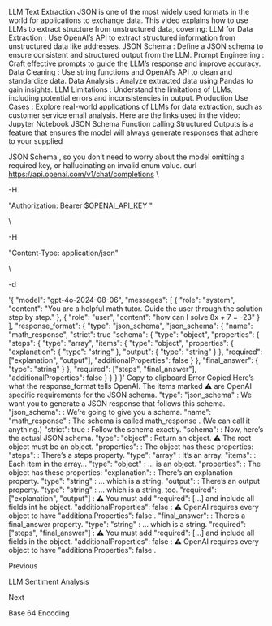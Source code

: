 LLM Text Extraction
JSON
 is one of the most widely used formats in the world for applications to exchange data.
This video explains how to use LLMs to extract structure from unstructured data, covering:
LLM for Data Extraction
: Use OpenAI’s API to extract structured information from unstructured data like addresses.
JSON Schema
: Define a JSON schema to ensure consistent and structured output from the LLM.
Prompt Engineering
: Craft effective prompts to guide the LLM’s response and improve accuracy.
Data Cleaning
: Use string functions and OpenAI’s API to clean and standardize data.
Data Analysis
: Analyze extracted data using Pandas to gain insights.
LLM Limitations
: Understand the limitations of LLMs, including potential errors and inconsistencies in output.
Production Use Cases
: Explore real-world applications of LLMs for data extraction, such as customer service email analysis.
Here are the links used in the video:
Jupyter Notebook
JSON Schema
Function calling
Structured Outputs is a feature that ensures the model will always generate responses that adhere to your supplied

JSON Schema
, so you don’t need to worry about the model omitting a required key,
or hallucinating an invalid enum value.
curl
 https://api.openai.com/v1/chat/completions 
\


-H
 
"Authorization: Bearer 
$OPENAI_API_KEY
"
 
\


-H
 
"Content-Type: application/json"
 
\


-d
 
'{
  "model": "gpt-4o-2024-08-06",
  "messages": [
    { "role": "system", "content": "You are a helpful math tutor. Guide the user through the solution step by step." },
    { "role": "user", "content": "how can I solve 8x + 7 = -23" }
  ],
  "response_format": {
    "type": "json_schema",
    "json_schema": {
      "name": "math_response",
      "strict": true
      "schema": {
        "type": "object",
        "properties": {
          "steps": {
            "type": "array",
            "items": {
              "type": "object",
              "properties": { "explanation": { "type": "string" }, "output": { "type": "string" } },
              "required": ["explanation", "output"],
              "additionalProperties": false
            }
          },
          "final_answer": { "type": "string" }
        },
        "required": ["steps", "final_answer"],
        "additionalProperties": false
      }
    }
  }
}'
Copy to clipboard
Error
Copied
Here’s what the 
response_format
 tells OpenAI. The items marked ⚠️ are OpenAI specific requirements for the JSON schema.
"type": "json_schema"
: We want you to generate a JSON response that follows this schema.
"json_schema":
: We’re going to give you a schema.
"name": "math_response"
: The schema is called 
math_response
. (We can call it anything.)
"strict": true
: Follow the schema exactly.
"schema":
: Now, here’s the actual JSON schema.
"type": "object"
: Return an object. ⚠️ The root object 
must
 be an object.
"properties":
: The object has these properties:
"steps":
: There’s a 
steps
 property.
"type": "array"
: It’s an array.
"items":
: Each item in the array…
"type": "object"
: … is an object.
"properties":
: The object has these properties:
"explanation":
: There’s an 
explanation
 property.
"type": "string"
: … which is a string.
"output":
: There’s an 
output
 property.
"type": "string"
: … which is a string, too.
"required": ["explanation", "output"]
: ⚠️ You 
must
 add 
"required": [...]
 and include 
all
 fields int he object.
"additionalProperties": false
: ⚠️ OpenAI requires every object to have 
"additionalProperties": false
.
"final_answer":
: There’s a 
final_answer
 property.
"type": "string"
: … which is a string.
"required": ["steps", "final_answer"]
: ⚠️ You 
must
 add 
"required": [...]
 and include 
all
 fields in the object.
"additionalProperties": false
: ⚠️ OpenAI requires every object to have 
"additionalProperties": false
.














Previous




LLM Sentiment Analysis












Next










Base 64 Encoding





